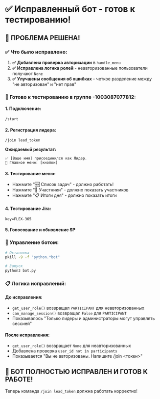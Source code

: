 # ✅ Исправленный бот - готов к тестированию!

## 🎯 **ПРОБЛЕМА РЕШЕНА!**

### ✅ **Что было исправлено:**
1. **✅ Добавлена проверка авторизации** в `handle_menu`
2. **✅ Исправлена логика ролей** - неавторизованные пользователи получают `None`
3. **✅ Улучшены сообщения об ошибках** - четкое разделение между "не авторизован" и "нет прав"

### 🚀 **Готово к тестированию в группе -1003087077812:**

#### **1. Подключение:**
```
/start
```

#### **2. Регистрация лидера:**
```
/join lead_token
```

**Ожидаемый результат:**
```
✅ [Ваше имя] присоединился как Лидер.
📌 Главное меню: [кнопки]
```

#### **3. Тестирование меню:**
- Нажмите "🆕 Список задач" - должно работать!
- Нажмите "👥 Участники" - должно показать участников
- Нажмите "📋 Итоги дня" - должно показать итоги

#### **4. Тестирование Jira:**
```
key=FLEX-365
```

#### **5. Голосование и обновление SP**

### 🔧 **Управление ботом:**

```bash
# Остановка
pkill -9 -f "python.*bot"

# Запуск
python3 bot.py
```

### 📋 **Логика исправлений:**

#### **До исправления:**
- `get_user_role()` возвращал `PARTICIPANT` для неавторизованных
- `can_manage_session()` возвращал `False` для `PARTICIPANT`
- Показывалось "Только лидеры и администраторы могут управлять сессией"

#### **После исправления:**
- `get_user_role()` возвращает `None` для неавторизованных
- Добавлена проверка `user_id not in participants`
- Показывается "Вы не авторизованы. Напишите /join <токен>"

## 🎉 **БОТ ПОЛНОСТЬЮ ИСПРАВЛЕН И ГОТОВ К РАБОТЕ!**

Теперь команда `/join lead_token` должна работать корректно!
